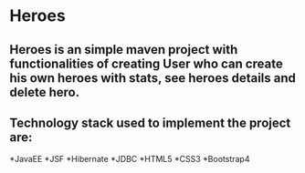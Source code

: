 # Heroes

## Heroes is an simple maven project with functionalities of creating User who can create his own heroes with stats, see heroes details and delete hero.

## Technology stack used to implement the project are: 

*JavaEE
*JSF
*Hibernate
*JDBC
*HTML5
*CSS3
*Bootstrap4
